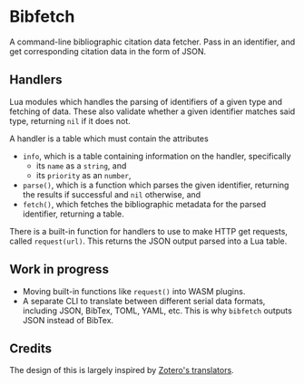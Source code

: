 # Bibfetch

A command-line bibliographic citation data fetcher. Pass in an identifier, and get corresponding citation data in the form of JSON.

## Handlers

Lua modules which handles the parsing of identifiers of a given type and fetching of data. These also validate whether a given identifier matches said type, returning `nil` if it does not.

A handler is a table which must contain the attributes

- `info`, which is a table containing information on the handler, specifically
  - its `name` as a `string`, and
  - its `priority` as an `number`,
- `parse()`, which is a function which parses the given identifier, returning the results if successful and `nil` otherwise, and
- `fetch()`, which fetches the bibliographic metadata for the parsed identifier, returning a table.

There is a built-in function for handlers to use to make HTTP get requests, called `request(url)`. This returns the JSON output parsed into a Lua table.

## Work in progress

- Moving built-in functions like `request()` into WASM plugins.
- A separate CLI to translate between different serial data formats, including JSON, BibTex, TOML, YAML, etc. This is why `bibfetch` outputs JSON instead of BibTex.

## Credits

The design of this is largely inspired by [Zotero's translators](https://github.com/zotero/translators).
